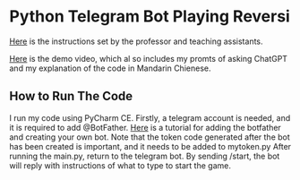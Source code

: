 # Python Telegram Bot Playing Reversi

[Here](https://hackmd.io/@truckski/BJ_l615N2) is the instructions set by the professor and teaching assistants.

[Here](https://youtu.be/WrXAK5qLIC4) is the demo video, which al so includes my promts of asking ChatGPT and my explanation of the code in Mandarin Chienese.

## How to Run The Code
I run my code using PyCharm CE.
Firstly, a telegram account is needed, and it is required to add @BotFather. [Here](https://www.toptal.com/python/telegram-bot-tutorial-python) is a tutorial for adding the botfather and creating your own bot. Note that the token code generated after the bot has been created is important, and it needs to be added to mytoken.py
After running the main.py, return to the telegram bot. By sending /start, the bot will reply with instructions of what to type to start the game.
